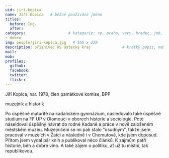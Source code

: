 ```yaml
---
uid: jiri.kopica
name: Jiří Kopica  	# běžně používáné jméno
titles:
  before: Ing.
  after:
category:                 	# kategorie: rp, praha, vary, hradec, jmk, senat
- dobro
img: people/jiri-kopica.jpg   # 165 x 220
description: přiznivec KS Ústecký kraj           	# kratký popis, max 160 znaků
mail:
mob:	
profiles:
  github:
  facebook: 
  twitter: 
  flickr:
---
```


Jiří Kopica, nar. 1978, člen památkové komise, BPP  

muzejník a historik

Po úspěšné maturitě na kadaňském gymnázium, následovalo také úspěšné studium na FF UP v Olomouci v oborech historie a sociologie. Poté náseldoval úspěšný návrat do rodné Kadaně a práce v nově založeném městském muzeu. Muzejničení se mi pak stalo "osudným", takže jsem pracoval v muzeích v Žatci a následně i v Chomutově, kde jsem doposud. Přitom jsem vydal pár knih a publikoval něco článků. K zájmům patří historie, běh a dobré víno. A také zájem o politiku, ať už tu místní, tak republikovou.      
